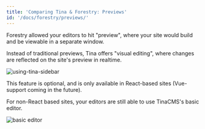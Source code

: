 ```yaml
---
title: 'Comparing Tina & Forestry: Previews'
id: '/docs/forestry/previews/'
---
```


Forestry allowed your editors to hit "preview", where your site would build and be viewable in a separate window.

Instead of traditional previews, Tina offers "visual editing", where changes are reflected on the site's preview in realtime.

![using-tina-sidebar](https://res.cloudinary.com/forestry-demo/image/upload/v1638554818/tina-io/using-tina/sidebar.gif)

This feature is optional, and is only available in React-based sites (Vue-support coming in the future).

For non-React based sites, your editors are still able to use TinaCMS's basic editor.

![basic editor](https://res.cloudinary.com/forestry-demo/image/upload/v1647455231/tina-io/docs/basic-editor.png)
